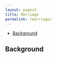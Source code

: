 ```yaml
---
layout: pagev2
title: Marriage
permalink: /marriage/
---
```

- [Background](#background)

## Background
